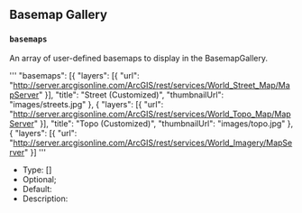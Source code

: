 ## Basemap Gallery ##
### `basemaps` ###
An array of user-defined basemaps to display in the BasemapGallery.

'''
"basemaps": [{
    "layers": [{
      "url": "http://server.arcgisonline.com/ArcGIS/rest/services/World_Street_Map/MapServer"
    }],
    "title": "Street (Customized)",
    "thumbnailUrl": "images/streets.jpg"
  }, {
    "layers": [{
      "url": "http://server.arcgisonline.com/ArcGIS/rest/services/World_Topo_Map/MapServer"
    }],
    "title": "Topo (Customized)",
    "thumbnailUrl": "images/topo.jpg"
  }, {
    "layers": [{
      "url": "http://server.arcgisonline.com/ArcGIS/rest/services/World_Imagery/MapServer"
    }]
'''
- Type: []
- Optional; 
- Default:   
- Description: 
